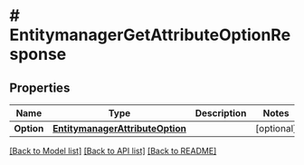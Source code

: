 # # EntitymanagerGetAttributeOptionResponse


## Properties 


Name | Type | Description | Notes
------------ | ------------- | ------------- | -------------
**Option**| [**EntitymanagerAttributeOption**](EntitymanagerAttributeOption.md) |   | [optional]


[[Back to Model list]](../../README.md#models) [[Back to API list]](../../README.md#endpoints) [[Back to README]](../../README.md)

